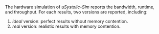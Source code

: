The hardware simulation of *uSystolic-Sim* reports the bandwidth, runtime, and throughput.
For each results, two versions are reported, including:
1. _ideal_ version: perfect results without memory contention.
2. _real_ version: realistic results with memory contention.